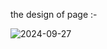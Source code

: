 the design of page :-

![2024-09-27](https://github.com/user-attachments/assets/d61008a1-bdab-493b-991a-28d69a891c9b)
